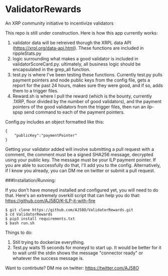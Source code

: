 # ValidatorRewards
An XRP community initiative to incentivize validators

This repo is still under construction. Here is how this app currently works:

1. validator data will be retreived thorugh the XRPL data API (https://xrpl.org/data-api.html). These functions are included in rippleStats.py
2. logic surrounding what makes a good validator is included in validatorScoreCard.py. ultimately, all business logic should be encapsulated in the grep_all function.
3. test.py is where I've been testing these functions. Currently test.py pulls payment pointers and node public keys from the config file, gets a report for the past 24 hours, makes sure they were good, and if so, adds them to a trigger files. 
4. Reward.sh is where I pull the reward (which is the bounty, currently .1XRP, floor divided by the number of good validators), and the payment pointers of the good validators from the trigger files, then run an ilp-spsp send command to each of the payment pointers.

Config.py includes an object formatted like this:

```
{
    "publicKey":"paymentPointer"
}
```
Getting your validator added will involve submitting a pull request with a comment, the comment must be a signed SHA256 message, decrypted using your public key. The message must be your ILP payment pointer. If you are able to successfully do that, I'll add you to the config. Alternatively, if I know you already, you can DM me on twitter or submit a pull request.


###Installation/Running:

If you don't have moneyd installed and configured yet, you will need to do that. Here's an extremely overkill script that can help you do that: https://github.com/AJ58O/K-ILP-it-with-fire

```
$ git clone https://github.com/AJ58O/ValidatorRewards.git
$ cd ValidatorRewards
$ pip3 install requirements.txt
$ bash run.sh
```

Things to do:
1. Still trying to dockerize everything.
2. Test.py waits 15 seconds for moneyd to start up. It would be better for it to wait until the stdin shows the message "connector ready" or whatever the success message is.


Want to contirbute? DM me on twitter: https://twitter.com/AJ58O
